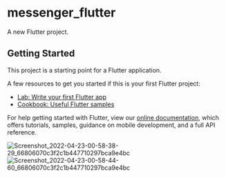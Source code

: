 # messenger_flutter

A new Flutter project.

## Getting Started

This project is a starting point for a Flutter application.

A few resources to get you started if this is your first Flutter project:

- [Lab: Write your first Flutter app](https://flutter.dev/docs/get-started/codelab)
- [Cookbook: Useful Flutter samples](https://flutter.dev/docs/cookbook)

For help getting started with Flutter, view our
[online documentation](https://flutter.dev/docs), which offers tutorials,
samples, guidance on mobile development, and a full API reference.

![Screenshot_2022-04-23-00-58-38-29_66806070c3f2c1b447710297bca9e4bc](https://photos.google.com/u/2/photo/AF1QipOGtgsuxBebrWDV3gu5zfr8xlo4-89n-ChSLy87)
![Screenshot_2022-04-23-00-58-44-60_66806070c3f2c1b447710297bca9e4bc](https://user-images.githubusercontent.com/30185967/164779598-60d28092-56e8-4a77-92d2-1aeac3c6b63b.jpg)
